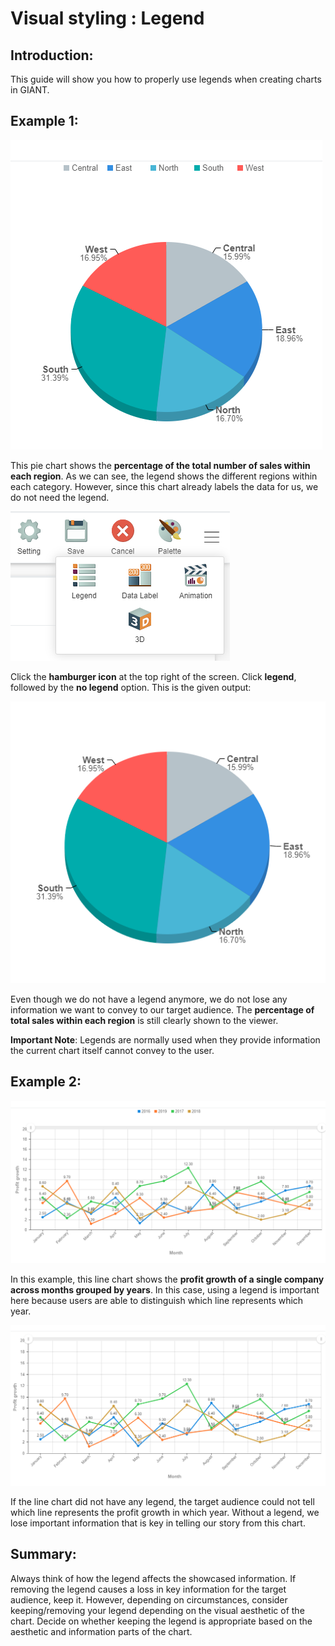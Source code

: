 # Visual styling : Legend 

## Introduction:

This guide will show you how to properly use legends when creating charts in GIANT.

## Example 1:

![piechart](images/giant-101-legend/pie1.PNG)

This pie chart shows the **percentage of the total number of sales within each region**. As we can see, the legend shows the different regions within each category. However, since this chart already labels the data for us, we do not need the legend.

![legend](images/giant-101-legend/legend.PNG)

Click the **hamburger icon** at the top right of the screen. Click **legend**, followed by the **no legend** option. This is the given output:

![pieimproved](images/giant-101-legend/pie2.PNG)

Even though we do not have a legend anymore, we do not lose any information we want to convey to our target audience. The **percentage of total sales within each region** is still clearly shown to the viewer.


**Important Note**: Legends are normally used when they provide information the current chart itself cannot convey to the user.

## Example 2:

![linechart](images/giant-101-legend/line1.PNG)


In this example, this line chart shows the **profit growth of a single company across months grouped by years**. In this case, using a legend is important here because users are able to distinguish which line represents which year.

![linechart2](images/giant-101-legend/line2.PNG)

If the line chart did not have any legend, the target audience could not tell which line represents the profit growth in which year. Without a legend, we lose important information that is key in telling our story from this chart.

## Summary:

Always think of how the legend affects the showcased information. If removing the legend causes a loss in key information for the target audience, keep it. However, depending on circumstances, consider keeping/removing your legend depending on the visual aesthetic of the chart. Decide on whether keeping the legend is appropriate based on the aesthetic and information parts of the chart.
